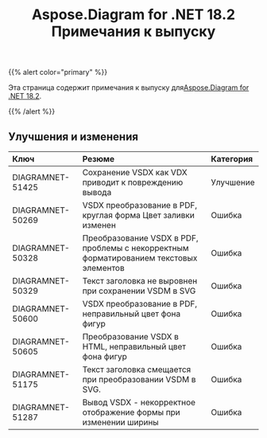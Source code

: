 ﻿---
title: Aspose.Diagram for .NET 18.2 Примечания к выпуску
type: docs
weight: 110
url: /ru/net/aspose-diagram-for-net-18-2-release-notes/
---
{{% alert color="primary" %}} 

 Эта страница содержит примечания к выпуску для[Aspose.Diagram for .NET 18.2](https://www.nuget.org/packages/Aspose.Diagram/18.2.0).

{{% /alert %}} 
## **Улучшения и изменения**

|**Ключ**|**Резюме**|**Категория**|
|:- |:- |:- |
|DIAGRAMNET-51425|Сохранение VSDX как VDX приводит к повреждению вывода|Улучшение|
|DIAGRAMNET-50269|VSDX преобразование в PDF, круглая форма Цвет заливки изменен|Ошибка|
|DIAGRAMNET-50328   |Преобразование VSDX в PDF, проблемы с некорректным форматированием текстовых элементов|Ошибка|
|DIAGRAMNET-50329|Текст заголовка не выровнен при сохранении VSDM в SVG|Ошибка|
|DIAGRAMNET-50600|VSDX преобразование в PDF, неправильный цвет фона фигур|Ошибка|
|DIAGRAMNET-50605|Преобразование VSDX в HTML, неправильный цвет фона фигур|Ошибка|
|DIAGRAMNET-51175|Текст заголовка смещается при преобразовании VSDM в SVG.|Ошибка|
|DIAGRAMNET-51287|Вывод VSDX - некорректное отображение формы при изменении ширины|Ошибка|



